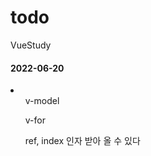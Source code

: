 # todo
 VueStudy

#### 2022-06-20
<li>
    <ul>v-model</ul>
    <ul>v-for</ul>
    <ul>ref, index 인자 받아 올 수 있다</ul>
</li>
